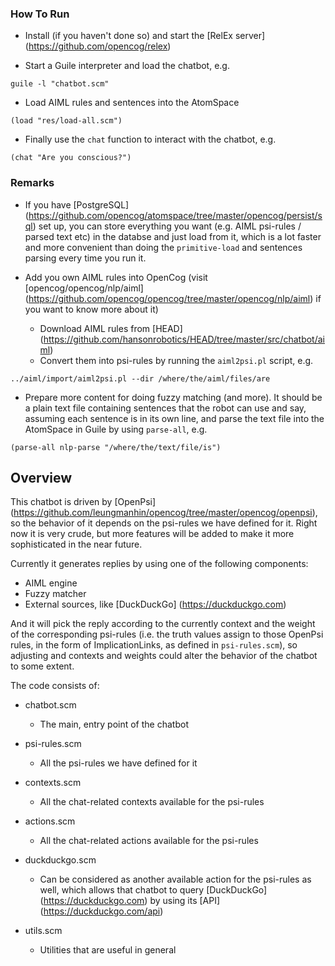 ### How To Run
- Install (if you haven't done so) and start the [RelEx server] (https://github.com/opencog/relex)

- Start a Guile interpreter and load the chatbot, e.g.
```
guile -l "chatbot.scm"
```

- Load AIML rules and sentences into the AtomSpace
```
(load "res/load-all.scm")
```

- Finally use the `chat` function to interact with the chatbot, e.g.
```
(chat "Are you conscious?")
```

### Remarks
- If you have [PostgreSQL] (https://github.com/opencog/atomspace/tree/master/opencog/persist/sql) set up, you can store everything you want (e.g. AIML psi-rules / parsed text etc) in the databse and just load from it, which is a lot faster and more convenient than doing the `primitive-load` and sentences parsing every time you run it.

- Add you own AIML rules into OpenCog (visit [opencog/opencog/nlp/aiml] (https://github.com/opencog/opencog/tree/master/opencog/nlp/aiml) if you want to know more about it)
  - Download AIML rules from [HEAD] (https://github.com/hansonrobotics/HEAD/tree/master/src/chatbot/aiml)
  - Convert them into psi-rules by running the `aiml2psi.pl` script, e.g.
```
../aiml/import/aiml2psi.pl --dir /where/the/aiml/files/are
```

- Prepare more content for doing fuzzy matching (and more). It should be a plain text file containing sentences that the robot can use and say, assuming each sentence is in its own line, and parse the text file into the AtomSpace in Guile by using `parse-all`, e.g.
```
(parse-all nlp-parse "/where/the/text/file/is")
```

## Overview
This chatbot is driven by [OpenPsi] (https://github.com/leungmanhin/opencog/tree/master/opencog/openpsi), so the behavior of it depends on the psi-rules we have defined for it. Right now it is very crude, but more features will be added to make it more sophisticated in the near future.

Currently it generates replies by using one of the following components:
- AIML engine
- Fuzzy matcher
- External sources, like [DuckDuckGo] (https://duckduckgo.com)

And it will pick the reply according to the currently context and the weight of the corresponding psi-rules (i.e. the truth values assign to those OpenPsi rules, in the form of ImplicationLinks, as defined in `psi-rules.scm`), so adjusting and contexts and weights could alter the behavior of the chatbot to some extent.

The code consists of:
- chatbot.scm
  - The main, entry point of the chatbot

- psi-rules.scm
  - All the psi-rules we have defined for it

- contexts.scm
  - All the chat-related contexts available for the psi-rules

- actions.scm
  - All the chat-related actions available for the psi-rules

- duckduckgo.scm
  - Can be considered as another available action for the psi-rules as well, which allows that chatbot to query [DuckDuckGo] (https://duckduckgo.com) by using its [API] (https://duckduckgo.com/api)

- utils.scm
  - Utilities that are useful in general
